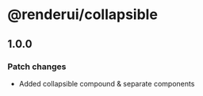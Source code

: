 # @renderui/collapsible

## 1.0.0

### Patch changes

- Added collapsible compound & separate components
